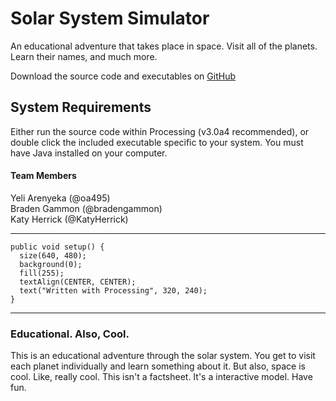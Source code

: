 Solar System Simulator
======================

An educational adventure that takes place in space. Visit all of the planets. Learn their names, and much more.

Download the source code and executables on [GitHub](https://github.com/ybk380/Midterm/tree/braden)

## System Requirements
Either run the source code within Processing (v3.0a4 recommended),
or double click the included executable specific to your system.
You must have Java installed on your computer.

#### Team Members
Yeli Arenyeka (@oa495)  
Braden Gammon (@bradengammon)  
Katy Herrick (@KatyHerrick)

***
```
public void setup() {
  size(640, 480);
  background(0);
  fill(255);
  textAlign(CENTER, CENTER);
  text("Written with Processing", 320, 240);
}
```
***

### Educational. Also, Cool.
This is an educational adventure through the solar system. You get to visit each planet individually and learn something about it. But also, space is cool. Like, really cool. This isn't a factsheet. It's a interactive model. Have fun.
